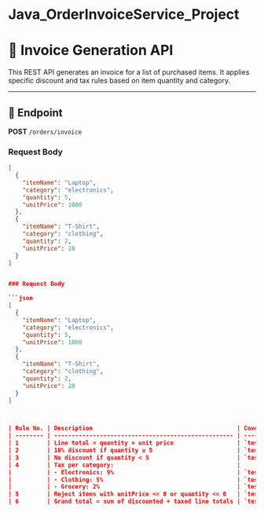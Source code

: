 # Java_OrderInvoiceService_Project

# 🧾 Invoice Generation API

This REST API generates an invoice for a list of purchased items. It applies specific discount and tax rules based on item quantity and category.

---

## 📌 Endpoint

**POST** `/orders/invoice`

### Request Body

```json
[
  {
    "itemName": "Laptop",
    "category": "electronics",
    "quantity": 5,
    "unitPrice": 1000
  },
  {
    "itemName": "T-Shirt",
    "category": "clothing",
    "quantity": 2,
    "unitPrice": 20
  }
]


### Request Body

```json
[
  {
    "itemName": "Laptop",
    "category": "electronics",
    "quantity": 5,
    "unitPrice": 1000
  },
  {
    "itemName": "T-Shirt",
    "category": "clothing",
    "quantity": 2,
    "unitPrice": 20
  }
]



| Rule No. | Description                                         | Covered By Test Method                     |
| -------- | --------------------------------------------------- | ------------------------------------------ |
| 1        | Line total = quantity × unit price                  | `testLineTotalCalculation`                 |
| 2        | 10% discount if quantity ≥ 5                        | `testDiscountAppliedIfQuantityAtLeastFive` |
| 3        | No discount if quantity < 5                         | `testNoDiscountIfQuantityLessThanFive`     |
| 4        | Tax per category:                                   |                                            |
|          | - Electronics: 9%                                   | `testTaxForElectronics`                    |
|          | - Clothing: 5%                                      | `testTaxForClothing`                       |
|          | - Grocery: 2%                                       | `testTaxForGrocery`                        |
| 5        | Reject items with unitPrice <= 0 or quantity <= 0   | `testInvalidItemsAreFilteredOut`           |
| 6        | Grand total = sum of discounted + taxed line totals | `testGrandTotalCalculation`                |


